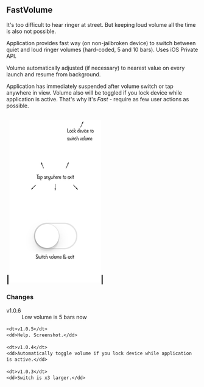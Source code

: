 ## FastVolume

It's too difficult to hear ringer at street. But keeping loud volume all the time is also not possible.

Application provides fast way (on non-jailbroken device) to switch between quiet and loud ringer volumes (hard-coded, 5 and 10 bars). Uses iOS Private API.

Volume automatically adjusted (if necessary) to nearest value on every launch and resume from background.

Application has immediately suspended after volume switch or tap anywhere in view. Volume also will be toggled if you lock device while application is active. That's why it's *Fast* - require as few user actions as possible.

|![screenshot](screenshot.png)|
---

### Changes

<dl>
    <dt>v1.0.6</dt>
    <dd>Low volume is 5 bars now</dd>

    <dt>v1.0.5</dt>
    <dd>Help. Screenshot.</dd>

    <dt>v1.0.4</dt>
    <dd>Automatically toggle volume if you lock device while application is active.</dd>

    <dt>v1.0.3</dt>
    <dd>Switch is x3 larger.</dd>
</dl>
